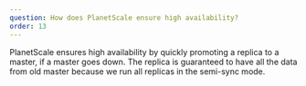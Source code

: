 ```yaml
---
question: How does PlanetScale ensure high availability?
order: 13
---
```


PlanetScale ensures high availability by quickly promoting a replica to a master, if a master goes down. The replica is guaranteed to have all the data from old master because we run all replicas in the semi-sync mode.
